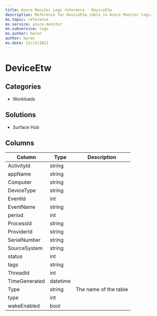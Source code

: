 ```yaml
---
title: Azure Monitor Logs reference - DeviceEtw
description: Reference for DeviceEtw table in Azure Monitor Logs.
ms.topic: reference
ms.service: azure-monitor
ms.subservice: logs
ms.author: bwren
author: bwren
ms.date: 12/13/2021
---
```


# DeviceEtw

 

## Categories

- Workloads
## Solutions

- Surface Hub




## Columns

| Column | Type | Description |
| --- | --- | --- |
| ActivityId | string |  |
| appName | string |  |
| Computer | string |  |
| DeviceType | string |  |
| EventId | int |  |
| EventName | string |  |
| period | int |  |
| ProcessId | string |  |
| ProviderId | string |  |
| SerialNumber | string |  |
| SourceSystem | string |  |
| status | int |  |
| tags | string |  |
| ThreadId | int |  |
| TimeGenerated | datetime |  |
| Type | string | The name of the table |
| type | int |  |
| wakeEnabled | bool |  |
